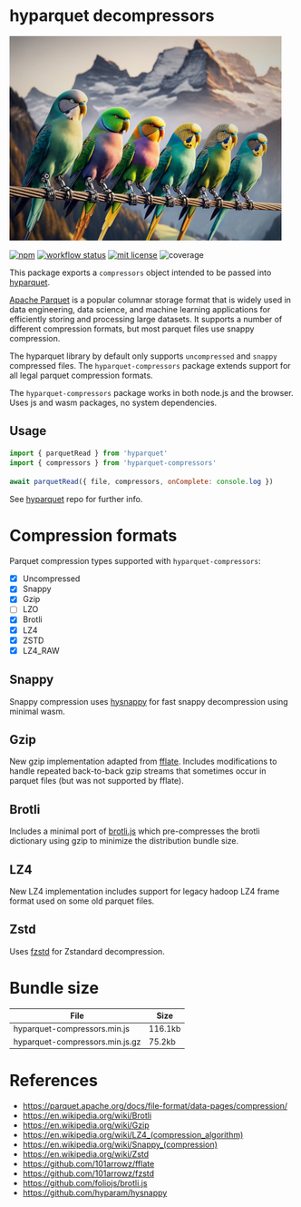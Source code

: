# hyparquet decompressors

![hyparquet parakeets](hyparquet-compressors.jpg)

[![npm](https://img.shields.io/npm/v/hyparquet-compressors)](https://www.npmjs.com/package/hyparquet-compressors)
[![workflow status](https://github.com/hyparam/hyparquet-compressors/actions/workflows/ci.yml/badge.svg)](https://github.com/hyparam/hyparquet-compressors/actions)
[![mit license](https://img.shields.io/badge/License-MIT-blue.svg)](https://opensource.org/licenses/MIT)
![coverage](https://img.shields.io/badge/Coverage-86-darkred)

This package exports a `compressors` object intended to be passed into [hyparquet](https://github.com/hyparam/hyparquet).

[Apache Parquet](https://parquet.apache.org) is a popular columnar storage format that is widely used in data engineering, data science, and machine learning applications for efficiently storing and processing large datasets. It supports a number of different compression formats, but most parquet files use snappy compression.

The hyparquet library by default only supports `uncompressed` and `snappy` compressed files. The `hyparquet-compressors` package extends support for all legal parquet compression formats.

The `hyparquet-compressors` package works in both node.js and the browser. Uses js and wasm packages, no system dependencies.

## Usage

```js
import { parquetRead } from 'hyparquet'
import { compressors } from 'hyparquet-compressors'

await parquetRead({ file, compressors, onComplete: console.log })
```

See [hyparquet](https://github.com/hyparam/hyparquet) repo for further info.

# Compression formats

Parquet compression types supported with `hyparquet-compressors`:
 - [X] Uncompressed
 - [X] Snappy
 - [x] Gzip
 - [ ] LZO
 - [X] Brotli
 - [X] LZ4
 - [X] ZSTD
 - [X] LZ4_RAW

## Snappy

Snappy compression uses [hysnappy](https://github.com/hyparam/hysnappy) for fast snappy decompression using minimal wasm.

## Gzip

New gzip implementation adapted from [fflate](https://github.com/101arrowz/fflate).
Includes modifications to handle repeated back-to-back gzip streams that sometimes occur in parquet files (but was not supported by fflate).

## Brotli

Includes a minimal port of [brotli.js](https://github.com/foliojs/brotli.js) which pre-compresses the brotli dictionary using gzip to minimize the distribution bundle size.

## LZ4

New LZ4 implementation includes support for legacy hadoop LZ4 frame format used on some old parquet files.

## Zstd

Uses [fzstd](https://github.com/101arrowz/fzstd) for Zstandard decompression.

# Bundle size

| File | Size |
| --- | --- |
| hyparquet-compressors.min.js | 116.1kb |
| hyparquet-compressors.min.js.gz | 75.2kb |

# References

 - https://parquet.apache.org/docs/file-format/data-pages/compression/
 - https://en.wikipedia.org/wiki/Brotli
 - https://en.wikipedia.org/wiki/Gzip
 - https://en.wikipedia.org/wiki/LZ4_(compression_algorithm)
 - https://en.wikipedia.org/wiki/Snappy_(compression)
 - https://en.wikipedia.org/wiki/Zstd
 - https://github.com/101arrowz/fflate
 - https://github.com/101arrowz/fzstd
 - https://github.com/foliojs/brotli.js
 - https://github.com/hyparam/hysnappy
